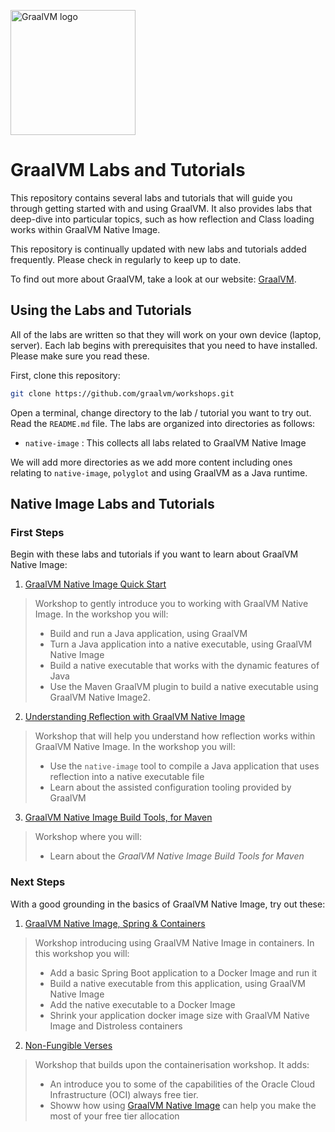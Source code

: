 <img src="https://www.graalvm.org/resources/img/home/logo_mobile_openmenu.svg" 
    alt="GraalVM logo" 
    width="200px">

# GraalVM Labs and Tutorials

This repository contains several labs and tutorials
that will guide you through getting started with and using GraalVM. It also provides labs that deep-dive into particular 
topics, such as how reflection and Class loading works within GraalVM Native Image.

This repository is continually updated with new labs and tutorials added frequently. Please check in regularly
to keep up to date.

To find out more about GraalVM, take a look at our website: [GraalVM](https://www.graalvm.org).

## Using the Labs and Tutorials

All of the labs are written so that they will work on your own device (laptop, server). Each lab begins with
prerequisites that you need to have installed. Please make sure you read these.

First, clone this repository:

```bash
git clone https://github.com/graalvm/workshops.git
```

Open a terminal, change directory to the lab / tutorial you want to try out. Read the `README.md` file.
The labs are organized into directories as follows:

* `native-image` : This collects all labs related to GraalVM Native Image

We will add more directories as we add more content including ones relating to `native-image`, `polyglot` and using
GraalVM as a Java runtime.

## Native Image Labs and Tutorials

### First Steps

Begin with these labs and tutorials if you want to learn about GraalVM Native Image:

1. [GraalVM Native Image Quick Start](native-image/graalvm-native-image-quick-start/)

>  Workshop to gently introduce you to working with GraalVM Native Image. In the workshop you will:
>  - Build and run a Java application, using GraalVM
>  - Turn a Java application into a native executable, using GraalVM Native Image
>  - Build a native executable that works with the dynamic features of Java
>  - Use the Maven GraalVM plugin to build a native executable using GraalVM Native Image2.

2. [Understanding Reflection with GraalVM Native Image](native-image/reflection/)

>  Workshop that will help you understand how reflection works within GraalVM Native Image. In the workshop you will: 
>  - Use the `native-image` tool to compile a Java application that uses reflection into a native executable file
>  - Learn about the assisted configuration tooling provided by GraalVM

3. [GraalVM Native Image Build Tools, for Maven](native-image/native-build-tools/)

>  Workshop where you will:
>  - Learn about the _GraalVM Native Image Build Tools for Maven_


### Next Steps

With a good grounding in the basics of GraalVM Native Image, try out these:

1. [GraalVM Native Image, Spring & Containers](native-image/containerisation/)

>  Workshop introducing using GraalVM Native Image in containers. In this workshop you will:
>  - Add a basic Spring Boot application to a Docker Image and run it
>  - Build a native executable from this application, using GraalVM Native Image
>  - Add the native executable to a Docker Image
>  - Shrink your application docker image size with GraalVM Native Image and Distroless containers 

2. [Non-Fungible Verses](native-image/non-fungible-verses/)

>  Workshop that builds upon the containerisation workshop. It adds:  
> 
>  - An introduce you to some of the capabilities of the Oracle Cloud Infrastructure (OCI) always free tier.
>  - Showw how using [GraalVM Native Image](https://docs.oracle.com/en/graalvm/enterprise/22/docs/reference-manual/native-image/) can help you make the most of your free tier allocation


